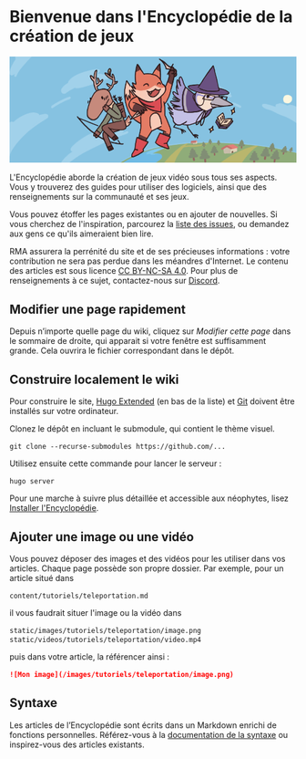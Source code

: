 # Bienvenue dans l'Encyclopédie de la création de jeux

![Bannière](/static/images/accueil/banniere.png)

L'Encyclopédie aborde la création de jeux vidéo sous tous ses aspects. Vous y trouverez des guides pour utiliser des logiciels, ainsi que des renseignements sur la communauté et ses jeux.

Vous pouvez étoffer les pages existantes ou en ajouter de nouvelles. Si vous cherchez de l'inspiration, parcourez la [liste des issues](https://github.com/rpgmakeralliance/wiki/issues), ou demandez aux gens ce qu'ils aimeraient bien lire.

RMA assurera la perrénité du site et de ses précieuses informations : votre contribution ne sera pas perdue dans les méandres d'Internet. Le contenu des articles est sous licence [CC BY-NC-SA 4.0](https://creativecommons.org/licenses/by-nc-sa/4.0/). Pour plus de renseignements à ce sujet, contactez-nous sur [Discord](https://discord.gg/RrBppaj).

## Modifier une page rapidement

Depuis n’importe quelle page du wiki, cliquez sur *Modifier cette page* dans le sommaire de droite, qui apparait si votre fenêtre est suffisamment grande. Cela ouvrira le fichier correspondant dans le dépôt.

## Construire localement le wiki

Pour construire le site, [Hugo Extended](https://github.com/gohugoio/hugo/releases) (en bas de la liste) et [Git](https://git-scm.com/downloads) doivent être installés sur votre ordinateur.

Clonez le dépôt en incluant le submodule, qui contient le thème visuel.

```
git clone --recurse-submodules https://github.com/...
```

Utilisez ensuite cette commande pour lancer le serveur :

```
hugo server
```

Pour une marche à suivre plus détaillée et accessible aux néophytes, lisez [Installer l'Encyclopédie](https://wiki.rpgmakeralliance.com/contribuer/installer).

## Ajouter une image ou une vidéo

Vous pouvez déposer des images et des vidéos pour les utiliser dans vos articles. Chaque page possède son propre dossier. Par exemple, pour un article situé dans

```
content/tutoriels/teleportation.md
```

il vous faudrait situer l'image ou la vidéo dans

```
static/images/tutoriels/teleportation/image.png
static/videos/tutoriels/teleportation/video.mp4
```

puis dans votre article, la référencer ainsi :

```markdown
![Mon image](/images/tutoriels/teleportation/image.png)
```

## Syntaxe

Les articles de l’Encyclopédie sont écrits dans un Markdown enrichi de fonctions personnelles. Référez-vous à la [documentation de la syntaxe](https://wiki.rpgmakeralliance.com/contribuer/syntaxe) ou inspirez-vous des articles existants.
